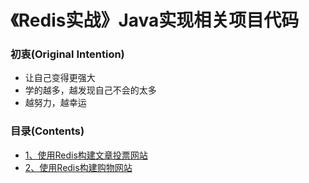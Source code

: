 # 《Redis实战》Java实现相关项目代码

### 初衷(Original Intention)
- 让自己变得更强大
- 学的越多，越发现自己不会的太多
- 越努力，越幸运
### 目录(Contents)
- [1、使用Redis构建文章投票网站][1]
- [2、使用Redis构建购物网站][2]









































[1]:https://github.com/guoxiaoxu/redis_Java/tree/master/1_article_voted
[2]:https://github.com/guoxiaoxu/redis_Java/tree/master/2_shopping_website
